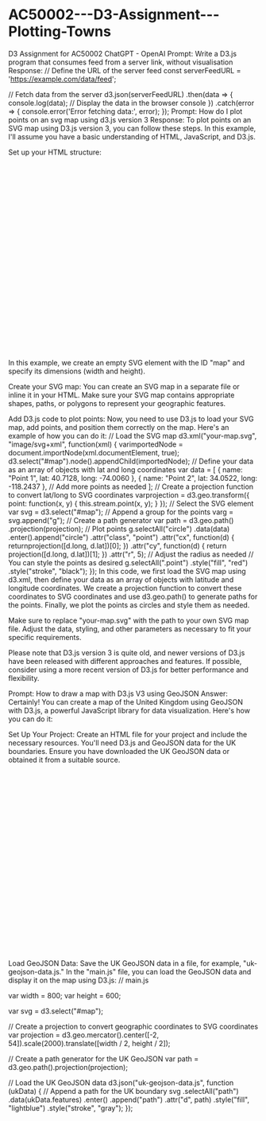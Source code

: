 # AC50002---D3-Assignment---Plotting-Towns
D3 Assignment for AC50002
ChatGPT - OpenAI
Prompt:
Write a D3.js program that consumes feed from a server link, without visualisation
Response:
// Define the URL of the server feed
const serverFeedURL = 'https://example.com/data/feed';

// Fetch data from the server
d3.json(serverFeedURL)
  .then(data => {
    console.log(data); // Display the data in the browser console
  })
  .catch(error => {
    console.error('Error fetching data:', error);
  });
Prompt:
How do I plot points on an svg map using d3.js version 3
Response:
To plot points on an SVG map using D3.js version 3, you can follow these steps. In this example, I'll assume you have a basic understanding of HTML, JavaScript, and D3.js.

Set up your HTML structure:
<!DOCTYPE html> <html> <head> <meta charset="utf-8"> <title>D3.js SVG Map Example</title><script src="https://d3js.org/d3.v3.min.js"></script> </head> <body> <svg id="map"width="800" height="600"></svg> </body> </html>
In this example, we create an empty SVG element with the ID "map" and specify its dimensions (width and height).

Create your SVG map:
You can create an SVG map in a separate file or inline it in your HTML. Make sure your SVG map contains appropriate shapes, paths, or polygons to represent your geographic features.

Add D3.js code to plot points:
Now, you need to use D3.js to load your SVG map, add points, and position them correctly on the map. Here's an example of how you can do it:
// Load the SVG map d3.xml("your-map.svg", "image/svg+xml", function(xml) { varimportedNode = document.importNode(xml.documentElement, true); d3.select("#map").node().appendChild(importedNode); // Define your data as an array of objects with lat and long coordinates var data = [ { name: "Point 1", lat: 40.7128, long: -74.0060 }, { name: "Point 2", lat: 34.0522, long: -118.2437 }, // Add more points as needed ]; // Create a projection function to convert lat/long to SVG coordinates varprojection = d3.geo.transform({ point: function(x, y) { this.stream.point(x, y); } }); // Select the SVG element var svg = d3.select("#map"); // Append a group for the points varg = svg.append("g"); // Create a path generator var path = d3.geo.path() .projection(projection); // Plot points g.selectAll("circle") .data(data) .enter().append("circle") .attr("class", "point") .attr("cx", function(d) { returnprojection([d.long, d.lat])[0]; }) .attr("cy", function(d) { return projection([d.long, d.lat])[1]; }) .attr("r", 5); // Adjust the radius as needed // You can style the points as desired g.selectAll(".point") .style("fill", "red") .style("stroke", "black"); });
In this code, we first load the SVG map using d3.xml, then define your data as an array of objects with latitude and longitude coordinates. We create a projection function to convert these coordinates to SVG coordinates and use d3.geo.path() to generate paths for the points. Finally, we plot the points as circles and style them as needed.

Make sure to replace "your-map.svg" with the path to your own SVG map file. Adjust the data, styling, and other parameters as necessary to fit your specific requirements.

Please note that D3.js version 3 is quite old, and newer versions of D3.js have been released with different approaches and features. If possible, consider using a more recent version of D3.js for better performance and flexibility.

Prompt:
How to draw a map with D3.js V3 using GeoJSON
Answer:
Certainly! You can create a map of the United Kingdom using GeoJSON with D3.js, a powerful JavaScript library for data visualization. Here's how you can do it:

Set Up Your Project:
Create an HTML file for your project and include the necessary resources. You'll need D3.js and GeoJSON data for the UK boundaries. Ensure you have downloaded the UK GeoJSON data or obtained it from a suitable source.
<!DOCTYPE html>
<html>
<head>
    <title>UK Map</title>
    <script src="https://d3js.org/d3.v6.min.js"></script>
</head>
<body>
    <svg id="map" width="800" height="600"></svg>
    <script src="uk-geojson-data.js"></script>
    <script src="main.js"></script>
</body>
</html>
Load GeoJSON Data:
Save the UK GeoJSON data in a file, for example, "uk-geojson-data.js." In the "main.js" file, you can load the GeoJSON data and display it on the map using D3.js:
// main.js

var width = 800;
var height = 600;

var svg = d3.select("#map");

// Create a projection to convert geographic coordinates to SVG coordinates
var projection = d3.geo.mercator().center([-2, 54]).scale(2000).translate([width / 2, height / 2]);

// Create a path generator for the UK GeoJSON
var path = d3.geo.path().projection(projection);

// Load the UK GeoJSON data
d3.json("uk-geojson-data.js", function (ukData) {
    // Append a path for the UK boundary
    svg
        .selectAll("path")
        .data(ukData.features)
        .enter()
        .append("path")
        .attr("d", path)
        .style("fill", "lightblue")
        .style("stroke", "gray");
});

